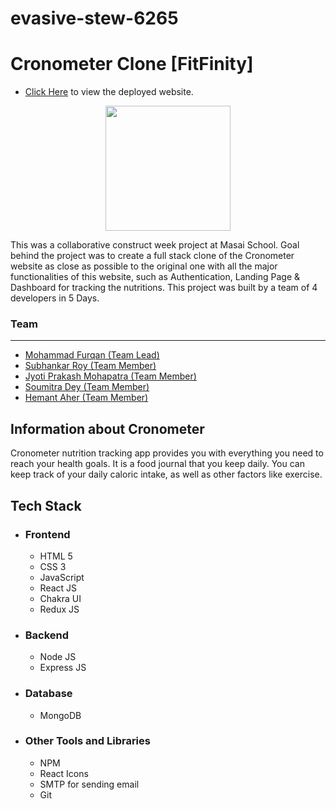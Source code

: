 # evasive-stew-6265
# Cronometer Clone [FitFinity]


* [Click Here](https://fitfinity.vercel.app/") to view the deployed website.
 <p align="center"><img  width="200" src="https://i.imgur.com/MNHIt59.jpeg"/img> </p>
<p>
This was a collaborative construct week project at Masai School.
Goal behind the project was to create a full stack clone of the Cronometer website as close as possible to the original one with all the major functionalities of this website, such as  Authentication, Landing Page & Dashboard for tracking the nutritions.
This project was built by a team of 4 developers in 5 Days. 
</p>


### Team
___
 <ul>
        <li><a href="https://github.com/furqan5921">Mohammad Furqan (Team Lead)</a></li>
        <li> <a href="https://github.com/subhankarroy612">Subhankar Roy (Team Member)</a> </li>
        <li><a href="https://github.com/JYOTIPM1999">Jyoti Prakash Mohapatra (Team Member)</a></li>
        <li><a href="https://github.com/soumitra-dey">Soumitra Dey (Team Member)</a></li>
        <li><a href="https://github.com/H-unique245">Hemant Aher (Team Member)</a></li>
  </ul>
  

## Information about Cronometer 

<p> Cronometer nutrition tracking app provides you with everything you need to reach your health goals. It is a food journal that you keep daily. You can keep track of your daily caloric intake, as well as other factors like exercise.</p>

## Tech Stack
 - ### Frontend 
   * HTML 5
   * CSS 3
   * JavaScript
   * React JS
   * Chakra UI
   * Redux JS 

 - ### Backend

   * Node JS
   * Express JS

 - ### Database
   * MongoDB

 - ### Other Tools and Libraries 
   * NPM
   * React Icons
   * SMTP for sending email
   * Git

